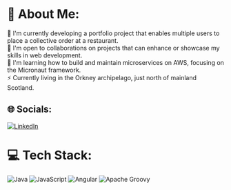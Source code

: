 # 💫 About Me:
🔭 I'm currently developing a portfolio project that enables multiple users to place a collective order at a restaurant.<br>👯 I'm open to collaborations on projects that can enhance or showcase my skills in web development.<br>📕 I'm learning how to build and maintain microservices on AWS, focusing on the Micronaut framework.<br>⚡️ Currently living in the Orkney archipelago, just north of mainland Scotland.


## 🌐 Socials:
[![LinkedIn](https://img.shields.io/badge/LinkedIn-%230077B5.svg?logo=linkedin&logoColor=white)](https://www.linkedin.com/in/steven-meek-3290331a7/)

# 💻 Tech Stack:
![Java](https://img.shields.io/badge/java-%23ED8B00.svg?style=for-the-badge&logo=openjdk&logoColor=white) ![JavaScript](https://img.shields.io/badge/javascript-%23323330.svg?style=for-the-badge&logo=javascript&logoColor=%23F7DF1E) ![Angular](https://img.shields.io/badge/angular-%23DD0031.svg?style=for-the-badge&logo=angular&logoColor=white) ![Apache Groovy](https://img.shields.io/badge/Apache%20Groovy-4298B8.svg?style=for-the-badge&logo=Apache+Groovy&logoColor=white)

<!-- Proudly created with GPRM ( https://gprm.itsvg.in ) -->